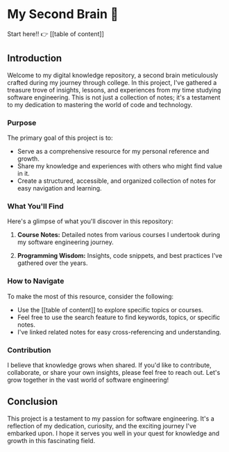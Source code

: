 # My Second Brain 🧠 


Start here!! 👉 [[table of content]] 
## Introduction

Welcome to my digital knowledge repository, a second brain meticulously crafted during my journey through college. In this project, I've gathered a treasure trove of insights, lessons, and experiences from my time studying software engineering. This is not just a collection of notes; it's a testament to my dedication to mastering the world of code and technology.

### Purpose

The primary goal of this project is to:

- Serve as a comprehensive resource for my personal reference and growth.
- Share my knowledge and experiences with others who might find value in it.
- Create a structured, accessible, and organized collection of notes for easy navigation and learning.

### What You'll Find

Here's a glimpse of what you'll discover in this repository:

1. **Course Notes:** Detailed notes from various courses I undertook during my software engineering journey.

2. **Programming Wisdom:** Insights, code snippets, and best practices I've gathered over the years.


### How to Navigate

To make the most of this resource, consider the following:

- Use the [[table of content]] to explore specific topics or courses.
- Feel free to use the search feature to find keywords, topics, or specific notes.
- I've linked related notes for easy cross-referencing and understanding.

### Contribution

I believe that knowledge grows when shared. If you'd like to contribute, collaborate, or share your own insights, please feel free to reach out. Let's grow together in the vast world of software engineering!

## Conclusion

This project is a testament to my passion for software engineering. It's a reflection of my dedication, curiosity, and the exciting journey I've embarked upon. I hope it serves you well in your quest for knowledge and growth in this fascinating field.

